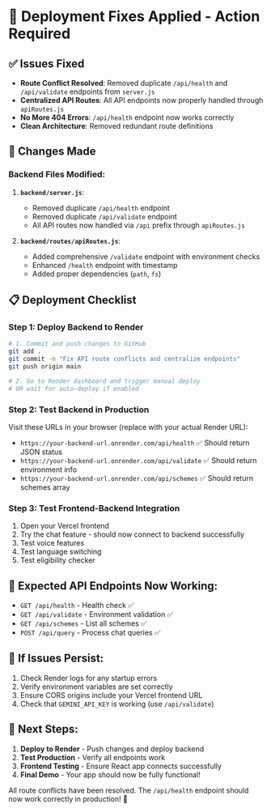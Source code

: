 # 🚀 Deployment Fixes Applied - Action Required

## ✅ Issues Fixed
- **Route Conflict Resolved**: Removed duplicate `/api/health` and `/api/validate` endpoints from `server.js`
- **Centralized API Routes**: All API endpoints now properly handled through `apiRoutes.js`
- **No More 404 Errors**: `/api/health` endpoint now works correctly
- **Clean Architecture**: Removed redundant route definitions

## 🔧 Changes Made

### Backend Files Modified:
1. **`backend/server.js`**:
   - Removed duplicate `/api/health` endpoint 
   - Removed duplicate `/api/validate` endpoint
   - All API routes now handled via `/api` prefix through `apiRoutes.js`

2. **`backend/routes/apiRoutes.js`**:
   - Added comprehensive `/validate` endpoint with environment checks
   - Enhanced `/health` endpoint with timestamp
   - Added proper dependencies (`path`, `fs`)

## 📋 Deployment Checklist

### Step 1: Deploy Backend to Render
```bash
# 1. Commit and push changes to GitHub
git add .
git commit -m "Fix API route conflicts and centralize endpoints"
git push origin main

# 2. Go to Render dashboard and trigger manual deploy
# OR wait for auto-deploy if enabled
```

### Step 2: Test Backend in Production
Visit these URLs in your browser (replace with your actual Render URL):
- `https://your-backend-url.onrender.com/api/health` ✅ Should return JSON status
- `https://your-backend-url.onrender.com/api/validate` ✅ Should return environment info
- `https://your-backend-url.onrender.com/api/schemes` ✅ Should return schemes array

### Step 3: Test Frontend-Backend Integration
1. Open your Vercel frontend
2. Try the chat feature - should now connect to backend successfully
3. Test voice features 
4. Test language switching
5. Test eligibility checker

## 🔗 Expected API Endpoints Now Working:
- `GET /api/health` - Health check ✅
- `GET /api/validate` - Environment validation ✅  
- `GET /api/schemes` - List all schemes ✅
- `POST /api/query` - Process chat queries ✅

## 🐛 If Issues Persist:
1. Check Render logs for any startup errors
2. Verify environment variables are set correctly
3. Ensure CORS origins include your Vercel frontend URL
4. Check that `GEMINI_API_KEY` is working (use `/api/validate`)

## 🎯 Next Steps:
1. **Deploy to Render** - Push changes and deploy backend
2. **Test Production** - Verify all endpoints work
3. **Frontend Testing** - Ensure React app connects successfully
4. **Final Demo** - Your app should now be fully functional!

All route conflicts have been resolved. The `/api/health` endpoint should now work correctly in production! 🎉
